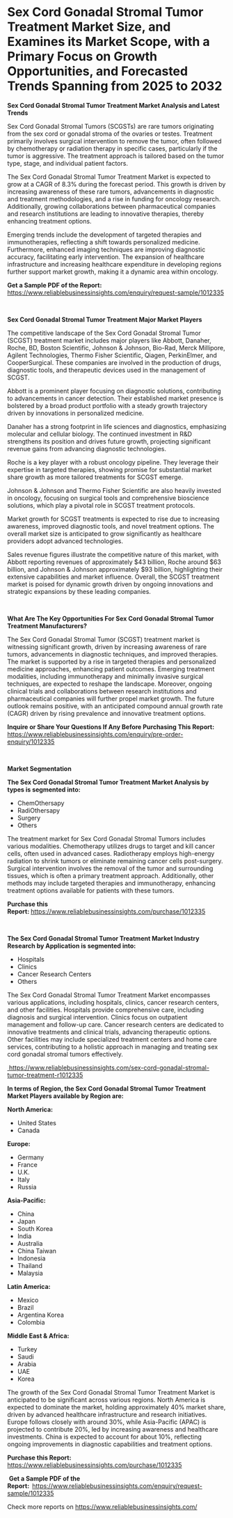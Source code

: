 <p><h1>Sex Cord Gonadal Stromal Tumor Treatment Market Size, and Examines its Market Scope, with a Primary Focus on Growth Opportunities, and Forecasted Trends Spanning from 2025 to 2032</h1></p><p><strong>Sex Cord Gonadal Stromal Tumor Treatment Market Analysis and Latest Trends</strong></p>
<p><p>Sex Cord Gonadal Stromal Tumors (SCGSTs) are rare tumors originating from the sex cord or gonadal stroma of the ovaries or testes. Treatment primarily involves surgical intervention to remove the tumor, often followed by chemotherapy or radiation therapy in specific cases, particularly if the tumor is aggressive. The treatment approach is tailored based on the tumor type, stage, and individual patient factors.</p><p>The Sex Cord Gonadal Stromal Tumor Treatment Market is expected to grow at a CAGR of 8.3% during the forecast period. This growth is driven by increasing awareness of these rare tumors, advancements in diagnostic and treatment methodologies, and a rise in funding for oncology research. Additionally, growing collaborations between pharmaceutical companies and research institutions are leading to innovative therapies, thereby enhancing treatment options.</p><p>Emerging trends include the development of targeted therapies and immunotherapies, reflecting a shift towards personalized medicine. Furthermore, enhanced imaging techniques are improving diagnostic accuracy, facilitating early intervention. The expansion of healthcare infrastructure and increasing healthcare expenditure in developing regions further support market growth, making it a dynamic area within oncology.</p></p>
<p><strong>Get a Sample PDF of the Report:&nbsp;</strong> <a href="https://www.reliablebusinessinsights.com/enquiry/request-sample/1012335?utm_campaign=3273&utm_medium=2&utm_source=Github&utm_content=ia&utm_term=08032025&utm_id=sex-cord-gonadal-stromal-tumor-treatment">https://www.reliablebusinessinsights.com/enquiry/request-sample/1012335</a></p>
<p>&nbsp;</p>
<p><strong>Sex Cord Gonadal Stromal Tumor Treatment Major Market Players</strong></p>
<p><p>The competitive landscape of the Sex Cord Gonadal Stromal Tumor (SCGST) treatment market includes major players like Abbott, Danaher, Roche, BD, Boston Scientific, Johnson & Johnson, Bio-Rad, Merck Millipore, Agilent Technologies, Thermo Fisher Scientific, Qiagen, PerkinElmer, and CooperSurgical. These companies are involved in the production of drugs, diagnostic tools, and therapeutic devices used in the management of SCGST.</p><p>Abbott is a prominent player focusing on diagnostic solutions, contributing to advancements in cancer detection. Their established market presence is bolstered by a broad product portfolio with a steady growth trajectory driven by innovations in personalized medicine.</p><p>Danaher has a strong footprint in life sciences and diagnostics, emphasizing molecular and cellular biology. The continued investment in R&D strengthens its position and drives future growth, projecting significant revenue gains from advancing diagnostic technologies.</p><p>Roche is a key player with a robust oncology pipeline. They leverage their expertise in targeted therapies, showing promise for substantial market share growth as more tailored treatments for SCGST emerge.</p><p>Johnson & Johnson and Thermo Fisher Scientific are also heavily invested in oncology, focusing on surgical tools and comprehensive bioscience solutions, which play a pivotal role in SCGST treatment protocols.</p><p>Market growth for SCGST treatments is expected to rise due to increasing awareness, improved diagnostic tools, and novel treatment options. The overall market size is anticipated to grow significantly as healthcare providers adopt advanced technologies.</p><p>Sales revenue figures illustrate the competitive nature of this market, with Abbott reporting revenues of approximately $43 billion, Roche around $63 billion, and Johnson & Johnson approximately $93 billion, highlighting their extensive capabilities and market influence. Overall, the SCGST treatment market is poised for dynamic growth driven by ongoing innovations and strategic expansions by these leading companies.</p></p>
<p>&nbsp;</p>
<p><strong>What Are The Key Opportunities For Sex Cord Gonadal Stromal Tumor Treatment Manufacturers?</strong></p>
<p><p>The Sex Cord Gonadal Stromal Tumor (SCGST) treatment market is witnessing significant growth, driven by increasing awareness of rare tumors, advancements in diagnostic techniques, and improved therapies. The market is supported by a rise in targeted therapies and personalized medicine approaches, enhancing patient outcomes. Emerging treatment modalities, including immunotherapy and minimally invasive surgical techniques, are expected to reshape the landscape. Moreover, ongoing clinical trials and collaborations between research institutions and pharmaceutical companies will further propel market growth. The future outlook remains positive, with an anticipated compound annual growth rate (CAGR) driven by rising prevalence and innovative treatment options.</p></p>
<p><strong>Inquire or Share Your Questions If Any Before Purchasing This Report:</strong> <a href="https://www.reliablebusinessinsights.com/enquiry/pre-order-enquiry/1012335?utm_campaign=3273&utm_medium=2&utm_source=Github&utm_content=ia&utm_term=08032025&utm_id=sex-cord-gonadal-stromal-tumor-treatment">https://www.reliablebusinessinsights.com/enquiry/pre-order-enquiry/1012335</a></p>
<p>&nbsp;</p>
<p><strong>Market Segmentation</strong></p>
<p><strong>The Sex Cord Gonadal Stromal Tumor Treatment Market Analysis by types is segmented into:</strong></p>
<p><ul><li>ChemOthersapy</li><li>RadiOthersapy</li><li>Surgery</li><li>Others</li></ul></p>
<p><p>The treatment market for Sex Cord Gonadal Stromal Tumors includes various modalities. Chemotherapy utilizes drugs to target and kill cancer cells, often used in advanced cases. Radiotherapy employs high-energy radiation to shrink tumors or eliminate remaining cancer cells post-surgery. Surgical intervention involves the removal of the tumor and surrounding tissues, which is often a primary treatment approach. Additionally, other methods may include targeted therapies and immunotherapy, enhancing treatment options available for patients with these tumors.</p></p>
<p><strong>Purchase this Report:&nbsp;</strong><a href="https://www.reliablebusinessinsights.com/purchase/1012335?utm_campaign=3273&utm_medium=2&utm_source=Github&utm_content=ia&utm_term=08032025&utm_id=sex-cord-gonadal-stromal-tumor-treatment">https://www.reliablebusinessinsights.com/purchase/1012335</a></p>
<p>&nbsp;</p>
<p><strong>The Sex Cord Gonadal Stromal Tumor Treatment Market Industry Research by Application is segmented into:</strong></p>
<p><ul><li>Hospitals</li><li>Clinics</li><li>Cancer Research Centers</li><li>Others</li></ul></p>
<p><p>The Sex Cord Gonadal Stromal Tumor Treatment Market encompasses various applications, including hospitals, clinics, cancer research centers, and other facilities. Hospitals provide comprehensive care, including diagnosis and surgical intervention. Clinics focus on outpatient management and follow-up care. Cancer research centers are dedicated to innovative treatments and clinical trials, advancing therapeutic options. Other facilities may include specialized treatment centers and home care services, contributing to a holistic approach in managing and treating sex cord gonadal stromal tumors effectively.</p></p>
<p><a href="https://www.reliablebusinessinsights.com/sex-cord-gonadal-stromal-tumor-treatment-r1012335?utm_campaign=3273&utm_medium=2&utm_source=Github&utm_content=ia&utm_term=08032025&utm_id=sex-cord-gonadal-stromal-tumor-treatment">&nbsp;https://www.reliablebusinessinsights.com/sex-cord-gonadal-stromal-tumor-treatment-r1012335</a></p>
<p><strong>In terms of Region, the Sex Cord Gonadal Stromal Tumor Treatment Market Players available by Region are:</strong></p>
<p>
    <p> <strong> North America: </strong>
        <ul>
            <li>United States</li>
            <li>Canada</li>
        </ul>
        </p> 
    <p> <strong> Europe: </strong>
        <ul>
            <li>Germany</li>
            <li>France</li>
            <li>U.K.</li>
            <li>Italy</li>
            <li>Russia</li>
        </ul>
        </p> 
    <p> <strong> Asia-Pacific: </strong>
        <ul>
            <li>China</li>
            <li>Japan</li>
            <li>South Korea</li>
            <li>India</li>
            <li>Australia</li>
            <li>China Taiwan</li>
            <li>Indonesia</li>
            <li>Thailand</li>
            <li>Malaysia</li>
        </ul>
        </p> 
    <p> <strong> Latin America: </strong>
        <ul>
            <li>Mexico</li>
            <li>Brazil</li>
            <li>Argentina Korea</li>
            <li>Colombia</li>
        </ul>
        </p> 
    <p> <strong> Middle East & Africa: </strong>
        <ul>
            <li>Turkey</li>
            <li>Saudi</li>
            <li>Arabia</li>
            <li>UAE</li>
            <li>Korea</li>
        </ul>
    </p>
    </p>
<p><p>The growth of the Sex Cord Gonadal Stromal Tumor Treatment Market is anticipated to be significant across various regions. North America is expected to dominate the market, holding approximately 40% market share, driven by advanced healthcare infrastructure and research initiatives. Europe follows closely with around 30%, while Asia-Pacific (APAC) is projected to contribute 20%, led by increasing awareness and healthcare investments. China is expected to account for about 10%, reflecting ongoing improvements in diagnostic capabilities and treatment options.</p></p>
<p><strong>Purchase this Report: </strong><a href="https://www.reliablebusinessinsights.com/purchase/1012335?utm_campaign=3273&utm_medium=2&utm_source=Github&utm_content=ia&utm_term=08032025&utm_id=sex-cord-gonadal-stromal-tumor-treatment">https://www.reliablebusinessinsights.com/purchase/1012335</a></p>
<p>&nbsp;<strong>Get a Sample PDF of the Report:&nbsp;&nbsp;</strong><a href="https://www.reliablebusinessinsights.com/enquiry/request-sample/1012335?utm_campaign=3273&utm_medium=2&utm_source=Github&utm_content=ia&utm_term=08032025&utm_id=sex-cord-gonadal-stromal-tumor-treatment">https://www.reliablebusinessinsights.com/enquiry/request-sample/1012335</a></p>
<p><strong></strong></p>
<p>Check more reports on <a href="https://www.reliablebusinessinsights.com/?utm_campaign=3273&utm_medium=2&utm_source=Github&utm_content=ia&utm_term=08032025&utm_id=sex-cord-gonadal-stromal-tumor-treatment">https://www.reliablebusinessinsights.com/</a></p>